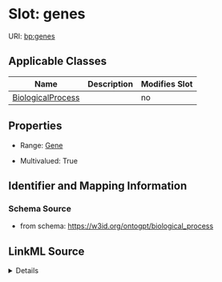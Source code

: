 

# Slot: genes

URI: [bp:genes](http://w3id.org/ontogpt/biological-process-templategenes)



<!-- no inheritance hierarchy -->





## Applicable Classes

| Name | Description | Modifies Slot |
| --- | --- | --- |
| [BiologicalProcess](BiologicalProcess.md) |  |  no  |







## Properties

* Range: [Gene](Gene.md)

* Multivalued: True





## Identifier and Mapping Information







### Schema Source


* from schema: https://w3id.org/ontogpt/biological_process




## LinkML Source

<details>
```yaml
name: genes
from_schema: https://w3id.org/ontogpt/biological_process
rank: 1000
multivalued: true
alias: genes
owner: BiologicalProcess
domain_of:
- BiologicalProcess
range: Gene

```
</details>